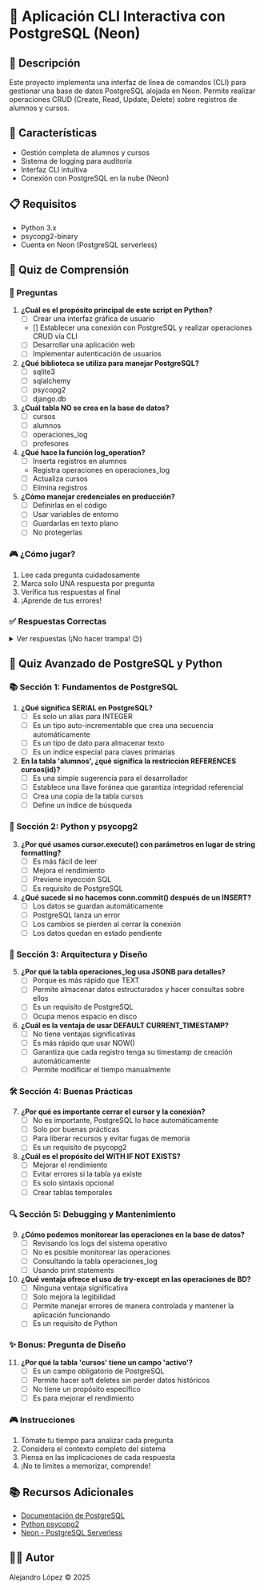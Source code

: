 
# 🐘 Aplicación CLI Interactiva con PostgreSQL (Neon)

## 📝 Descripción
Este proyecto implementa una interfaz de línea de comandos (CLI) para gestionar una base de datos PostgreSQL alojada en Neon. Permite realizar operaciones CRUD (Create, Read, Update, Delete) sobre registros de alumnos y cursos.

## 🚀 Características
- Gestión completa de alumnos y cursos
- Sistema de logging para auditoría
- Interfaz CLI intuitiva
- Conexión con PostgreSQL en la nube (Neon)

## 📋 Requisitos
- Python 3.x
- psycopg2-binary
- Cuenta en Neon (PostgreSQL serverless)

## 🎯 Quiz de Comprensión

### 🤔 Preguntas

1. **¿Cuál es el propósito principal de este script en Python?**
   - [ ] Crear una interfaz gráfica de usuario
   - [] Establecer una conexión con PostgreSQL y realizar operaciones CRUD vía CLI
   - [ ] Desarrollar una aplicación web
   - [ ] Implementar autenticación de usuarios

2. **¿Qué biblioteca se utiliza para manejar PostgreSQL?**
   - [ ] sqlite3
   - [ ] sqlalchemy
   - [ ] psycopg2
   - [ ] django.db

3. **¿Cuál tabla NO se crea en la base de datos?**
   - [ ] cursos
   - [ ] alumnos
   - [ ] operaciones_log
   - [ ] profesores

4. **¿Qué hace la función log_operation?**
   - [ ] Inserta registros en alumnos
   -   Registra operaciones en operaciones_log
   - [ ] Actualiza cursos
   - [ ] Elimina registros

5. **¿Cómo manejar credenciales en producción?**
   - [ ] Definirlas en el código
   - [ ] Usar variables de entorno
   - [ ] Guardarlas en texto plano
   - [ ] No protegerlas

### 🎮 ¿Cómo jugar?
1. Lee cada pregunta cuidadosamente
2. Marca solo UNA respuesta por pregunta
3. Verifica tus respuestas al final
4. ¡Aprende de tus errores!

### ✅ Respuestas Correctas
<details>
<summary>Ver respuestas (¡No hacer trampa! 😉)</summary>

1. b) Establecer una conexión con PostgreSQL y realizar operaciones CRUD vía CLI
2. c) psycopg2
3. d) profesores
4. b) Registra operaciones en operaciones_log
5. b) Usar variables de entorno

</details>

## 🎯 Quiz Avanzado de PostgreSQL y Python

### 📚 Sección 1: Fundamentos de PostgreSQL

1. **¿Qué significa SERIAL en PostgreSQL?**
   - [ ] Es solo un alias para INTEGER
   - [ ] Es un tipo auto-incrementable que crea una secuencia automáticamente
   - [ ] Es un tipo de dato para almacenar texto
   - [ ] Es un índice especial para claves primarias

2. **En la tabla 'alumnos', ¿qué significa la restricción REFERENCES cursos(id)?**
   - [ ] Es una simple sugerencia para el desarrollador
   - [ ] Establece una llave foránea que garantiza integridad referencial
   - [ ] Crea una copia de la tabla cursos
   - [ ] Define un índice de búsqueda

### 🐍 Sección 2: Python y psycopg2

3. **¿Por qué usamos cursor.execute() con parámetros en lugar de string formatting?**
   - [ ] Es más fácil de leer
   - [ ] Mejora el rendimiento
   - [ ] Previene inyección SQL
   - [ ] Es requisito de PostgreSQL

4. **¿Qué sucede si no hacemos conn.commit() después de un INSERT?**
   - [ ] Los datos se guardan automáticamente
   - [ ] PostgreSQL lanza un error
   - [ ] Los cambios se pierden al cerrar la conexión
   - [ ] Los datos quedan en estado pendiente

### 🔧 Sección 3: Arquitectura y Diseño

5. **¿Por qué la tabla operaciones_log usa JSONB para detalles?**
   - [ ] Porque es más rápido que TEXT
   - [ ] Permite almacenar datos estructurados y hacer consultas sobre ellos
   - [ ] Es un requisito de PostgreSQL
   - [ ] Ocupa menos espacio en disco

6. **¿Cuál es la ventaja de usar DEFAULT CURRENT_TIMESTAMP?**
   - [ ] No tiene ventajas significativas
   - [ ] Es más rápido que usar NOW()
   - [ ] Garantiza que cada registro tenga su timestamp de creación automáticamente
   - [ ] Permite modificar el tiempo manualmente

### 🛠 Sección 4: Buenas Prácticas

7. **¿Por qué es importante cerrar el cursor y la conexión?**
   - [ ] No es importante, PostgreSQL lo hace automáticamente
   - [ ] Solo por buenas prácticas
   - [ ] Para liberar recursos y evitar fugas de memoria
   - [ ] Es un requisito de psycopg2

8. **¿Cuál es el propósito del WITH IF NOT EXISTS?**
   - [ ] Mejorar el rendimiento
   - [ ] Evitar errores si la tabla ya existe
   - [ ] Es solo sintaxis opcional
   - [ ] Crear tablas temporales

### 🔍 Sección 5: Debugging y Mantenimiento

9. **¿Cómo podemos monitorear las operaciones en la base de datos?**
   - [ ] Revisando los logs del sistema operativo
   - [ ] No es posible monitorear las operaciones
   - [ ] Consultando la tabla operaciones_log
   - [ ] Usando print statements

10. **¿Qué ventaja ofrece el uso de try-except en las operaciones de BD?**
    - [ ] Ninguna ventaja significativa
    - [ ] Solo mejora la legibilidad
    - [ ] Permite manejar errores de manera controlada y mantener la aplicación funcionando
    - [ ] Es un requisito de Python

### ✨ Bonus: Pregunta de Diseño

11. **¿Por qué la tabla 'cursos' tiene un campo 'activo'?**
    - [ ] Es un campo obligatorio de PostgreSQL
    - [ ] Permite hacer soft deletes sin perder datos históricos
    - [ ] No tiene un propósito específico
    - [ ] Es para mejorar el rendimiento

### 🎮 Instrucciones
1. Tómate tu tiempo para analizar cada pregunta
2. Considera el contexto completo del sistema
3. Piensa en las implicaciones de cada respuesta
4. ¡No te limites a memorizar, comprende!




## 📚 Recursos Adicionales
- [Documentación de PostgreSQL](https://www.postgresql.org/docs/)
- [Python psycopg2](https://www.psycopg.org/docs/)
- [Neon - PostgreSQL Serverless](https://neon.tech/)

## 👨‍💻 Autor
Alejandro López © 2025


